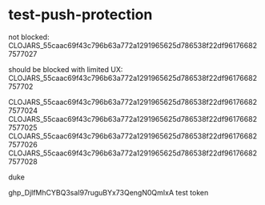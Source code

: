 # test-push-protection

not blocked: CLOJARS_55caac69f43c796b63a772a1291965625d786538f22df961766827577027

should be blocked with limited UX: CLOJARS_55caac69f43c796b63a772a1291965625d786538f22df96176682757702

CLOJARS_55caac69f43c796b63a772a1291965625d786538f22df961766827577024
CLOJARS_55caac69f43c796b63a772a1291965625d786538f22df961766827577025
CLOJARS_55caac69f43c796b63a772a1291965625d786538f22df961766827577026
CLOJARS_55caac69f43c796b63a772a1291965625d786538f22df961766827577028

duke

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 test token
